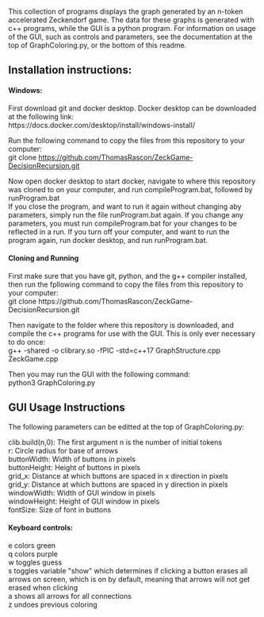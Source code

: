 This collection of programs displays the graph generated by an n-token accelerated Zeckendorf game. 
The data for these graphs is generated with c++ programs, while the GUI is a python program. 
For information on usage of the GUI, such as controls and parameters, see the documentation at the top of GraphColoring.py, or the bottom of this readme.

<h2>Installation instructions:</h2>

<h4>Windows:</h4>
First download git and docker desktop. Docker desktop can be downloaded at the following link: <br>
https://docs.docker.com/desktop/install/windows-install/

Run the following command to copy the files from this repository to your computer: <br>
git clone https://github.com/ThomasRascon/ZeckGame-DecisionRecursion.git

Now open docker desktop to start docker, navigate to where this repository was cloned to on your computer, and run compileProgram.bat, followed by runProgram.bat <br>
If you close the program, and want to run it again without changing aby parameters, simply run the file runProgram.bat again. If you change any parameters, you must run compileProgram.bat for your changes to be reflected in a run. If you turn off your computer, and want to run the program again, run docker desktop, and run runProgram.bat.

<h4>Cloning and Running</h4>
First make sure that you have git, python, and the g++ compiler installed, then run the fpllowing command to copy the files from this repository to your computer: <br>
git clone https://github.com/ThomasRascon/ZeckGame-DecisionRecursion.git

Then navigate to the folder where this repository is downloaded, and compile the c++ programs for use with the GUI. This is only ever necessary to do once: <br>
g++ -shared -o clibrary.so -fPIC -std=c++17 GraphStructure.cpp ZeckGame.cpp 

Then you may run the GUI with the following command: <br>
python3 GraphColoring.py

<h2>GUI Usage Instructions</h2>
The following parameters can be editted at the top of GraphColoring.py:

clib.build(n,0): The first argument n is the number of initial tokens          <br>
r:               Circle radius for base of arrows                              <br>
buttonWidth:     Width of buttons in pixels                                    <br>
buttonHeight:    Height of buttons in pixels                                   <br> 
grid_x:          Distance at which buttons are spaced in x direction in pixels <br>
grid_y:          Distance at which buttons are spaced in y direction in pixels <br>
windowWidth:     Width of GUI window in pixels                                 <br>
windowHeight:    Height of GUI window in pixels                                <br>
fontSize:        Size of font in buttons                                       <br>


<h4>Keyboard controls:</h4>
e colors green<br>
q colors purple<br>
w toggles guess<br>
s toggles variable "show" which determines if clicking a button erases all arrows on screen, which is on by default, meaning that arrows will not get erased when clicking<br>
a shows all arrows for all connections<br>
z undoes previous coloring<br>

